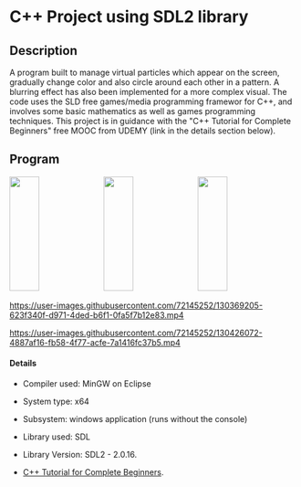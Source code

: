 
# C++ Project using SDL2 library





## Description
A program built to manage virtual particles which appear on the screen, gradually change color and also circle around each other in a pattern. A blurring effect has also been implemented for a more complex visual. The code uses the SLD free games/media programming framewor for C++, and involves some basic mathematics as well as games programming techniques. This project is in guidance with the "C++ Tutorial for Complete Beginners" free MOOC from UDEMY (link in the details section below).


## Program


<img src="https://user-images.githubusercontent.com/72145252/130421476-9367ad70-8ca8-4945-a199-80fa8e0c2eab.png" width="32%" height="200"> <img src="https://user-images.githubusercontent.com/72145252/130420454-f4a60796-7535-410d-8ee2-90245026fbdd.png" width="32%" height="200"> <img src="https://user-images.githubusercontent.com/72145252/130422446-6c668836-110d-4094-af4c-216f17e04449.png" width="32%" height="200">



https://user-images.githubusercontent.com/72145252/130369205-623f340f-d971-4ded-b6f1-0fa5f7b12e83.mp4



https://user-images.githubusercontent.com/72145252/130426072-4887af16-fb58-4f77-acfe-7a1416fc37b5.mp4



#### Details

- Compiler used: MinGW on Eclipse

- System type: x64

- Subsystem: windows application (runs without the console)

- Library used: SDL

- Library Version: SDL2 - 2.0.16.

- [C++ Tutorial for Complete Beginners](http://example.com "C++ Tutorial for Complete Beginners").
